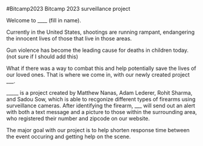 #Bitcamp2023
Bitcamp 2023 surveillance project

Welcome to ____ (fill in name). 

Currently in the United States, shootings are running rampant, endangering the innocent lives of those that live in those areas. 

Gun violence has become the leading cause for deaths in children today. (not sure if I should add this)

What if there was a way to combat this and help potentially save the lives of our loved ones. That is where we come in, with our newly created project ___.

_____ is a project created by Matthew Nanas, Adam Lederer, Rohit Sharma, and Sadou Sow, which is able to recgonize different types of firearms using surveillance cameras.
After identifying the firearm, ___ will send out an alert with both a text message and a picture to those within the surrounding area, who registered their number and zipcode on our website.

The major goal with our project is to help shorten response time between the event occuring and getting help on the scene.  

